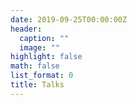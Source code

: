 ```yaml
---
date: 2019-09-25T00:00:00Z
header:
  caption: ""
  image: ""
highlight: false
math: false
list_format: 0
title: Talks
---
```


